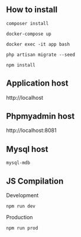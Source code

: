 ## How to install

    composer install

    docker-compose up

    docker exec -it app bash

    php artisan migrate --seed

    npm install

## Application host
http://localhost

## Phpmyadmin host

http://localhost:8081


## Mysql host
    mysql-mdb

## JS Compilation

Development

    npm run dev

Production

    npm run prod
